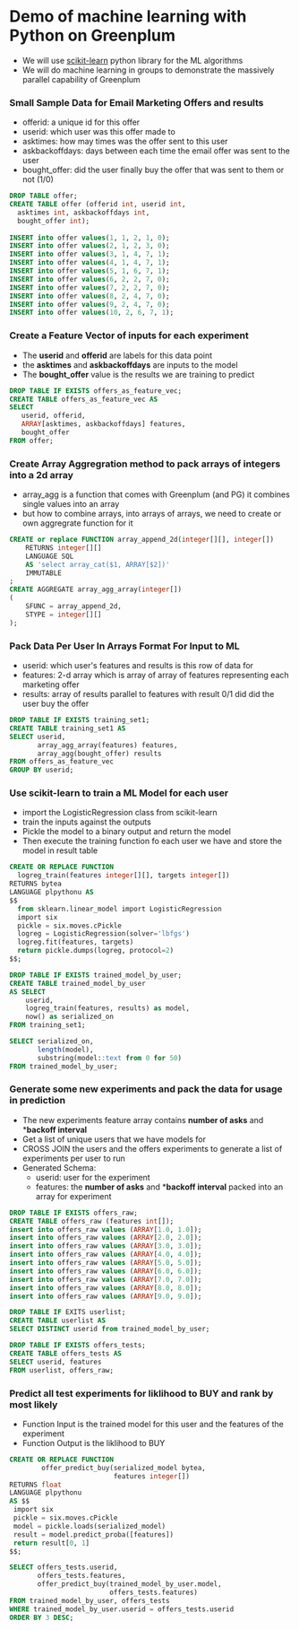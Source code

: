 # Demo of machine learning with Python on Greenplum
* We will use [scikit-learn](https://scikit-learn.org/) python library for the ML algorithms
* We will do machine learning in groups to demonstrate the massively parallel capability of Greenplum

### Small Sample Data for Email Marketing Offers and results
* offerid:          a unique id for this offer
* userid:           which user was this offer made to
* asktimes:         how may times was the offer sent to this user
* askbackoffdays:   days between each time the email offer was sent to the user
* bought_offer:     did the user finally buy the offer that was sent to them or not (1/0)

```sql
DROP TABLE offer;
CREATE TABLE offer (offerid int, userid int, 
  asktimes int, askbackoffdays int, 
  bought_offer int);
  
INSERT into offer values(1, 1, 2, 1, 0);
INSERT into offer values(2, 1, 2, 3, 0);
INSERT into offer values(3, 1, 4, 7, 1);
INSERT into offer values(4, 1, 4, 7, 1);
INSERT into offer values(5, 1, 6, 7, 1);
INSERT into offer values(6, 2, 2, 7, 0);
INSERT into offer values(7, 2, 2, 7, 0);
INSERT into offer values(8, 2, 4, 7, 0);
INSERT into offer values(9, 2, 4, 7, 0);
INSERT into offer values(10, 2, 6, 7, 1);
```

### Create a Feature Vector of inputs for each experiment
* The **userid** and **offerid** are labels for this data point
* the **asktimes** and **askbackoffdays** are inputs to the model
* The **bought_offer** value is the results we are training to predict

```sql
DROP TABLE IF EXISTS offers_as_feature_vec;
CREATE TABLE offers_as_feature_vec AS
SELECT
   userid, offerid, 
   ARRAY[asktimes, askbackoffdays] features,
   bought_offer
FROM offer;
```

### Create Array Aggregration method to pack arrays of integers into a 2d array
* array_agg is a function that comes with Greenplum (and PG) it combines single values into an array
* but how to combine arrays, into arrays of arrays, we need to create or own aggregrate function for it
```sql
CREATE or replace FUNCTION array_append_2d(integer[][], integer[])
    RETURNS integer[][]
    LANGUAGE SQL
    AS 'select array_cat($1, ARRAY[$2])'
    IMMUTABLE
;
CREATE AGGREGATE array_agg_array(integer[])
(
    SFUNC = array_append_2d,
    STYPE = integer[][]
);
```
### Pack Data Per User In Arrays Format For Input to ML
* userid:           which user's features and results is this row of data for
* features:         2-d array which is array of array of features representing each marketing offer
* results:          array of results parallel to features with result 0/1 did did the user buy the offer

```sql
DROP TABLE IF EXISTS training_set1;
CREATE TABLE training_set1 AS
SELECT userid,
       array_agg_array(features) features, 
       array_agg(bought_offer) results
FROM offers_as_feature_vec
GROUP BY userid;
```

### Use scikit-learn to train a ML Model for each user
* import the LogisticRegression class from scikit-learn
* train the inputs against the outputs
* Pickle the model to a binary output and return the model
* Then execute the training function fo each user we have and store the model in result table
```sql
CREATE OR REPLACE FUNCTION
  logreg_train(features integer[][], targets integer[])
RETURNS bytea
LANGUAGE plpythonu AS
$$
  from sklearn.linear_model import LogisticRegression
  import six
  pickle = six.moves.cPickle
  logreg = LogisticRegression(solver='lbfgs')
  logreg.fit(features, targets)
  return pickle.dumps(logreg, protocol=2)
$$;
```

```sql
DROP TABLE IF EXISTS trained_model_by_user;
CREATE TABLE trained_model_by_user
AS SELECT
    userid,
    logreg_train(features, results) as model,
    now() as serialized_on
FROM training_set1;

SELECT serialized_on, 
       length(model), 
       substring(model::text from 0 for 50) 
FROM trained_model_by_user;
```

### Generate some new experiments and pack the data for usage in prediction
* The new experiments feature array contains **number of asks** and ***backoff interval**
* Get a list of unique users that we have models for
* CROSS JOIN the users and the offers experiments to generate a list of experiments per user to run
* Generated Schema:
   * userid: user for the experiment
   * features: the **number of asks** and ***backoff interval** packed into an array for experiment
   
```sql
DROP TABLE IF EXISTS offers_raw;
CREATE TABLE offers_raw (features int[]);
insert into offers_raw values (ARRAY[1.0, 1.0]);
insert into offers_raw values (ARRAY[2.0, 2.0]);
insert into offers_raw values (ARRAY[3.0, 3.0]);
insert into offers_raw values (ARRAY[4.0, 4.0]);
insert into offers_raw values (ARRAY[5.0, 5.0]);
insert into offers_raw values (ARRAY[6.0, 6.0]);
insert into offers_raw values (ARRAY[7.0, 7.0]);
insert into offers_raw values (ARRAY[8.0, 8.0]);
insert into offers_raw values (ARRAY[9.0, 9.0]);

DROP TABLE IF EXITS userlist;
CREATE TABLE userlist AS
SELECT DISTINCT userid from trained_model_by_user;

DROP TABLE IF EXISTS offers_tests;
CREATE TABLE offers_tests AS
SELECT userid, features 
FROM userlist, offers_raw;
```

### Predict all test experiments for liklihood to BUY and rank by most likely

* Function Input is the trained model for this user and the features of the experiment
* Function Output is the liklihood to BUY
```sql
CREATE OR REPLACE FUNCTION
        offer_predict_buy(serialized_model bytea, 
                          features integer[])
RETURNS float
LANGUAGE plpythonu
AS $$
 import six
 pickle = six.moves.cPickle
 model = pickle.loads(serialized_model)
 result = model.predict_proba([features])
 return result[0, 1]
$$;
```

```sql
SELECT offers_tests.userid,
       offers_tests.features,
       offer_predict_buy(trained_model_by_user.model,
                         offers_tests.features)
FROM trained_model_by_user, offers_tests
WHERE trained_model_by_user.userid = offers_tests.userid
ORDER BY 3 DESC;
```

